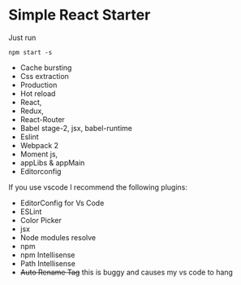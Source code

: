 # Simple React Starter

Just run

    npm start -s

  * Cache bursting
  * Css extraction
  * Production
  * Hot reload
  * React,
  * Redux,
  * React-Router
  * Babel stage-2, jsx, babel-runtime
  * Eslint
  * Webpack 2
  * Moment js,
  * appLibs & appMain
  * Editorconfig

If you use vscode I recommend the following plugins:

  * EditorConfig for Vs Code
  * ESLint
  * Color Picker
  * jsx
  * Node modules resolve
  * npm
  * npm Intellisense
  * Path Intellisense
  * ~~Auto Rename Tag~~ this is buggy and causes my vs code to hang